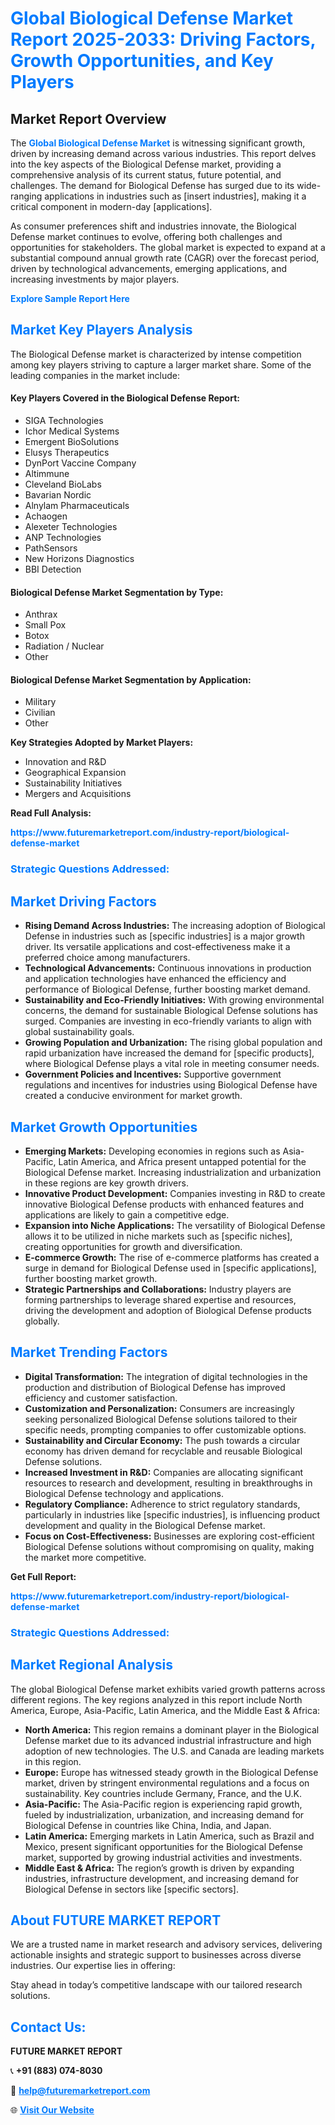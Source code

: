 <h1 style="color: #007BFF;">Global Biological Defense Market Report 2025-2033: Driving Factors, Growth Opportunities, and Key Players</h1>

<section id="overview">
<h2>Market Report Overview</h2>
<p>The <a href="https://www.futuremarketreport.com/industry-report/biological-defense-market" style="color: #007BFF; text-decoration: none;"><strong>Global Biological Defense Market</strong></a> is witnessing significant growth, driven by increasing demand across various industries. This report delves into the key aspects of the Biological Defense market, providing a comprehensive analysis of its current status, future potential, and challenges. The demand for Biological Defense has surged due to its wide-ranging applications in industries such as [insert industries], making it a critical component in modern-day [applications].</p>
<p>As consumer preferences shift and industries innovate, the Biological Defense market continues to evolve, offering both challenges and opportunities for stakeholders. The global market is expected to expand at a substantial compound annual growth rate (CAGR) over the forecast period, driven by technological advancements, emerging applications, and increasing investments by major players.</p>
</section>

<section id="overview">
<p><a href="https://www.futuremarketreport.com/request-sample/reportId=27838" style="color: #007BFF; text-decoration: none;"><strong>Explore Sample Report Here</strong></a></p>
</section>

<section id="key-players">
<h2 style="color: #007BFF;">Market Key Players Analysis</h2>
<p>The Biological Defense market is characterized by intense competition among key players striving to capture a larger market share. Some of the leading companies in the market include:</p>
<h4>Key Players Covered in the Biological Defense Report:</h4>
<ul><li>SIGA Technologies</li><li>Ichor Medical Systems</li><li>Emergent BioSolutions</li><li>Elusys Therapeutics</li><li>DynPort Vaccine Company</li><li>Altimmune</li><li>Cleveland BioLabs</li><li>Bavarian Nordic</li><li>Alnylam Pharmaceuticals</li><li>Achaogen</li><li>Alexeter Technologies</li><li>ANP Technologies</li><li>PathSensors</li><li>New Horizons Diagnostics</li><li>BBI Detection</li></ul>
<h4>Biological Defense Market Segmentation by Type:</h4>
<ul><li>Anthrax</li><li>Small Pox</li><li>Botox</li><li>Radiation / Nuclear</li><li>Other</li></ul>

<h4>Biological Defense Market Segmentation by Application:</h4>
<ul><li>Military</li><li>Civilian</li><li>Other</li></ul>
<p><strong>Key Strategies Adopted by Market Players:</strong></p>
<ul>
<li>Innovation and R&D</li>
<li>Geographical Expansion</li>
<li>Sustainability Initiatives</li>
<li>Mergers and Acquisitions</li>
</ul>
</section>

<section>
<p><strong>Read Full Analysis: </strong></p><a href="https://www.futuremarketreport.com/industry-report/biological-defense-market" style="color: #007BFF; text-decoration: none;"><strong>https://www.futuremarketreport.com/industry-report/biological-defense-market</strong></a>
<h3 style="color: #007BFF;">Strategic Questions Addressed:</h3>
</section>

<section id="driving-factors">
<h2 style="color: #007BFF;">Market Driving Factors</h2>
<ul>
<li><strong>Rising Demand Across Industries:</strong> The increasing adoption of Biological Defense in industries such as [specific industries] is a major growth driver. Its versatile applications and cost-effectiveness make it a preferred choice among manufacturers.</li>
<li><strong>Technological Advancements:</strong> Continuous innovations in production and application technologies have enhanced the efficiency and performance of Biological Defense, further boosting market demand.</li>
<li><strong>Sustainability and Eco-Friendly Initiatives:</strong> With growing environmental concerns, the demand for sustainable Biological Defense solutions has surged. Companies are investing in eco-friendly variants to align with global sustainability goals.</li>
<li><strong>Growing Population and Urbanization:</strong> The rising global population and rapid urbanization have increased the demand for [specific products], where Biological Defense plays a vital role in meeting consumer needs.</li>
<li><strong>Government Policies and Incentives:</strong> Supportive government regulations and incentives for industries using Biological Defense have created a conducive environment for market growth.</li>
</ul>
</section>

<section id="growth-opportunities">
<h2 style="color: #007BFF;">Market Growth Opportunities</h2>
<ul>
<li><strong>Emerging Markets:</strong> Developing economies in regions such as Asia-Pacific, Latin America, and Africa present untapped potential for the Biological Defense market. Increasing industrialization and urbanization in these regions are key growth drivers.</li>
<li><strong>Innovative Product Development:</strong> Companies investing in R&D to create innovative Biological Defense products with enhanced features and applications are likely to gain a competitive edge.</li>
<li><strong>Expansion into Niche Applications:</strong> The versatility of Biological Defense allows it to be utilized in niche markets such as [specific niches], creating opportunities for growth and diversification.</li>
<li><strong>E-commerce Growth:</strong> The rise of e-commerce platforms has created a surge in demand for Biological Defense used in [specific applications], further boosting market growth.</li>
<li><strong>Strategic Partnerships and Collaborations:</strong> Industry players are forming partnerships to leverage shared expertise and resources, driving the development and adoption of Biological Defense products globally.</li>
</ul>
</section>

<section id="trending-factors">
<h2 style="color: #007BFF;">Market Trending Factors</h2>
<ul>
<li><strong>Digital Transformation:</strong> The integration of digital technologies in the production and distribution of Biological Defense has improved efficiency and customer satisfaction.</li>
<li><strong>Customization and Personalization:</strong> Consumers are increasingly seeking personalized Biological Defense solutions tailored to their specific needs, prompting companies to offer customizable options.</li>
<li><strong>Sustainability and Circular Economy:</strong> The push towards a circular economy has driven demand for recyclable and reusable Biological Defense solutions.</li>
<li><strong>Increased Investment in R&D:</strong> Companies are allocating significant resources to research and development, resulting in breakthroughs in Biological Defense technology and applications.</li>
<li><strong>Regulatory Compliance:</strong> Adherence to strict regulatory standards, particularly in industries like [specific industries], is influencing product development and quality in the Biological Defense market.</li>
<li><strong>Focus on Cost-Effectiveness:</strong> Businesses are exploring cost-efficient Biological Defense solutions without compromising on quality, making the market more competitive.</li>
</ul>
</section>

<section>
<p><strong>Get Full Report: </strong></p><a href="https://www.futuremarketreport.com/industry-report/biological-defense-market" style="color: #007BFF; text-decoration: none;"><strong>https://www.futuremarketreport.com/industry-report/biological-defense-market</strong></a>
<h3 style="color: #007BFF;">Strategic Questions Addressed:</h3>
</section>


<section id="regional-analysis">
<h2 style="color: #007BFF;">Market Regional Analysis</h2>
<p>The global Biological Defense market exhibits varied growth patterns across different regions. The key regions analyzed in this report include North America, Europe, Asia-Pacific, Latin America, and the Middle East & Africa:</p>
<ul>
<li><strong>North America:</strong> This region remains a dominant player in the Biological Defense market due to its advanced industrial infrastructure and high adoption of new technologies. The U.S. and Canada are leading markets in this region.</li>
<li><strong>Europe:</strong> Europe has witnessed steady growth in the Biological Defense market, driven by stringent environmental regulations and a focus on sustainability. Key countries include Germany, France, and the U.K.</li>
<li><strong>Asia-Pacific:</strong> The Asia-Pacific region is experiencing rapid growth, fueled by industrialization, urbanization, and increasing demand for Biological Defense in countries like China, India, and Japan.</li>
<li><strong>Latin America:</strong> Emerging markets in Latin America, such as Brazil and Mexico, present significant opportunities for the Biological Defense market, supported by growing industrial activities and investments.</li>
<li><strong>Middle East & Africa:</strong> The region’s growth is driven by expanding industries, infrastructure development, and increasing demand for Biological Defense in sectors like [specific sectors].</li>
</ul>
</section>

<footer>
<h2 style="color: #007BFF;">About FUTURE MARKET REPORT</h2>
<p>We are a trusted name in market research and advisory services, delivering actionable insights and strategic support to businesses across diverse industries. Our expertise lies in offering:</p>

<p>Stay ahead in today’s competitive landscape with our tailored research solutions.</p>

<h2 style="color: #007BFF;">Contact Us:</h2>
<p><strong>FUTURE MARKET REPORT</strong></p>
<p>📞 <strong>+91 (883) 074-8030</strong></p>
<p>📧 <strong><a href="mailto:help@futuremarketreport.com" style="color: #007BFF;">help@futuremarketreport.com</a></strong></p>
<p>🌐 <strong><a href="https://www.futuremarketreport.com/" style="color: #007BFF;">Visit Our Website</a></strong></p>
</footer>